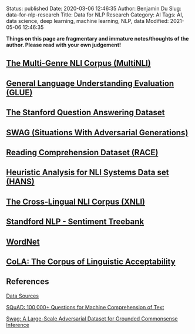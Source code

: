 Status: published
Date: 2020-03-06 12:46:35
Author: Benjamin Du
Slug: data-for-nlp-research
Title: Data for NLP Research
Category: AI
Tags: AI, data science, deep learning, machine learning, NLP, data
Modified: 2021-05-06 12:46:35

**Things on this page are fragmentary and immature notes/thoughts of the author. Please read with your own judgement!**

## [The Multi-Genre NLI Corpus (MultiNLI)](https://www.nyu.edu/projects/bowman/multinli/)

## [General Language Understanding Evaluation (GLUE)](https://gluebenchmark.com/)

## [The Stanford Question Answering Dataset](https://rajpurkar.github.io/SQuAD-explorer/)

## [SWAG (Situations With Adversarial Generations)](https://rowanzellers.com/swag/)

## [Reading Comprehension Dataset (RACE)](http://www.qizhexie.com/data/RACE_leaderboard.html)

## [Heuristic Analysis for NLI Systems Data set (HANS)](https://github.com/tommccoy1/hans)

## [The Cross-Lingual NLI Corpus (XNLI)](https://www.nyu.edu/projects/bowman/xnli/)

## [Standford NLP - Sentiment Treebank](https://nlp.stanford.edu/sentiment/treebank.html)

## [WordNet](https://wordnet.princeton.edu/)

## [CoLA: The Corpus of Linguistic Acceptability](https://nyu-mll.github.io/CoLA/)

## References

[Data Sources](http://www.legendu.net/misc/blog/data-sources/)

[SQuAD: 100,000+ Questions for Machine Comprehension of Text](https://arxiv.org/pdf/1606.05250.pdf)

[Swag: A Large-Scale Adversarial Dataset for Grounded Commonsense Inference](https://www.groundai.com/project/swag-a-large-scale-adversarial-dataset-for-grounded-commonsense-inference/1)

